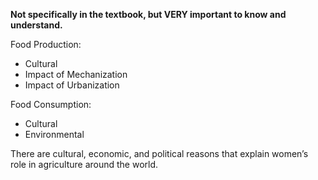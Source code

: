 **Not specifically in the textbook, but VERY important to know and understand.**

Food Production:
- Cultural 
- Impact of Mechanization 
- Impact of Urbanization
  

Food Consumption: 
- Cultural 
- Environmental

There are cultural, economic, and political reasons that explain women’s role in agriculture around the world.